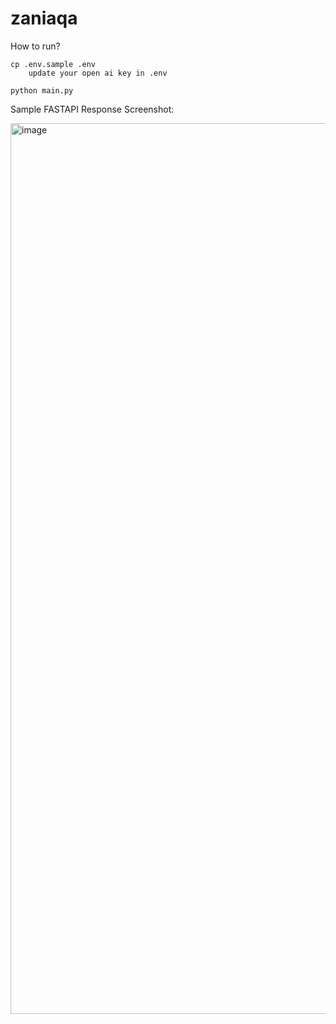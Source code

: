 # zaniaqa

How to run?
```
cp .env.sample .env
    update your open ai key in .env

python main.py
```

Sample FASTAPI Response Screenshot:

<img width="1425" alt="image" src="https://github.com/leslyarun/zaniaqa/assets/5101854/9c00137d-dc25-4c2d-a85d-83cc5b5b1c13">

